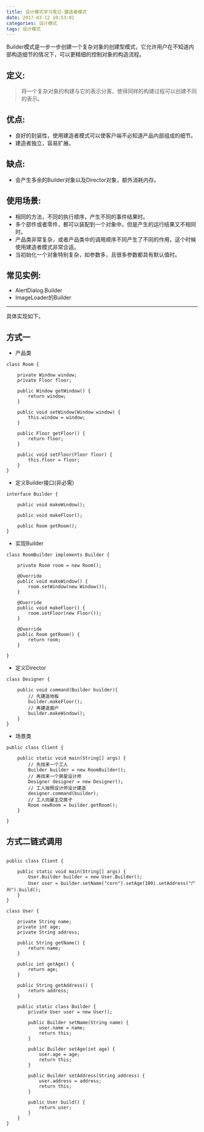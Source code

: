 ```yaml
---
title: 设计模式学习笔记-建造者模式
date: 2017-03-12 10:53:01
categories: 设计模式
tags: 设计模式
---
```


Builder模式是一步一步创建一个复杂对象的创建型模式，它允许用户在不知道内部构造细节的情况下，可以更精细的控制对象的构造流程。

<!-- more -->

## 定义:

> 将一个复杂对象的构建与它的表示分离，使得同样的构建过程可以创建不同的表示。
> 

## 优点:

- 良好的封装性，使用建造者模式可以使客户端不必知道产品内部组成的细节。
- 建造者独立，容易扩展。

## 缺点:

- 会产生多余的Builder对象以及Director对象，额外消耗内存。


## 使用场景:

- 相同的方法，不同的执行顺序，产生不同的事件结果时。
- 多个部件或者零件，都可以装配到一个对象中，但是产生的运行结果又不相同时。
- 产品类非常复杂，或者产品类中的调用顺序不同产生了不同的作用，这个时候使用建造者模式非常合适。
- 当初始化一个对象特别复杂，如参数多，且很多参数都具有默认值时。


## 常见实例:

- AlertDialog.Builder
- ImageLoader的Builder


----

具体实现如下，

## 方式一

- 产品类

```
class Room {

    private Window window;
    private Floor floor;

    public Window getWindow() {
        return window;
    }

    public void setWindow(Window window) {
        this.window = window;
    }

    public Floor getFloor() {
        return floor;
    }

    public void setFloor(Floor floor) {
        this.floor = floor;
    }
}

```

- 定义Builder接口(非必需)

```
interface Builder {

    public void makeWindow();

    public void makeFloor();

    public Room getRoom();
}

```


- 实现Builder

```
class RoomBuilder implements Builder {

    private Room room = new Room();

    @Override
    public void makeWindow() {
        room.setWindow(new Window());
    }

    @Override
    public void makeFloor() {
        room.setFloor(new Floor());
    }

    @Override
    public Room getRoom() {
        return room;
    }

}

```

- 定义Director

```
class Designer {
    
    public void command(Builder builder){
        // 先建造地板
        builder.makeFloor();
        // 再建造窗户
        builder.makeWindow();
    }
}

```

- 场景类

```
public class Client {

    public static void main(String[] args) {
        // 先找来一个工人
        Builder builder = new RoomBuilder();
        // 再找来一个房屋设计师
        Designer designer = new Designer();
        // 工人按照设计师设计建造
        designer.command(builder);
        // 工人向雇主交房子
        Room newRoom = builder.getRoom();
    }

}

```

## 方式二链式调用

```

public class Client {

    public static void main(String[] args) {
        User.Builder builder = new User.Builder();
        User user = builder.setName("corn").setAge(100).setAddress("广州").build();
    }
}

class User {

    private String name;
    private int age;
    private String address;

    public String getName() {
        return name;
    }

    public int getAge() {
        return age;
    }

    public String getAddress() {
        return address;
    }

    public static class Builder {
        private User user = new User();

        public Builder setName(String name) {
            user.name = name;
            return this;
        }

        public Builder setAge(int age) {
            user.age = age;
            return this;
        }

        public Builder setAddress(String address) {
            user.address = address;
            return this;
        }

        public User build() {
            return user;
        }
    }
}

```




